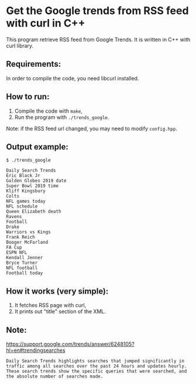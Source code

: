 # Get the Google trends from RSS feed with curl in C++
This program retrieve RSS feed from Google Trends.
It is written in C++ with curl library.


## Requirements:
In order to compile the code, you need libcurl installed.


## How to run:
1. Compile the code with `make`,
2. Run the program with `./trends_google`.

Note: if the RSS feed url changed, you may need to modify `config.hpp`.


## Output example:
`$ ./trends_google`
```
Daily Search Trends
Eric Black Jr
Golden Globes 2019 date
Super Bowl 2019 time
Kliff Kingsbury
Colts
NFL games today
NFL schedule
Queen Elizabeth death
Ravens
Football
Drake
Warriors vs Kings
Frank Reich
Booger McFarland
FA Cup
ESPN NFL
Kendall Jenner
Bryce Turner
NFL football
Football today
```


## How it works (very simple):
1. It fetches RSS page with curl,
2. It prints out "title" section of the XML.


## Note:
https://support.google.com/trends/answer/6248105?hl=en#trendingsearches

`Daily Search Trends highlights searches that jumped significantly in traffic among all searches over the past 24 hours and updates hourly. These search trends show the specific queries that were searched, and the absolute number of searches made.`

